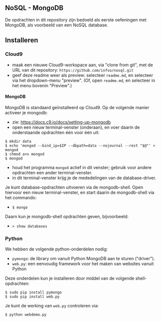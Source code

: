 ## NoSQL - MongoDB

De opdrachten in dit repository zijn bedoeld als eerste oefeningen met MongoDB, als voorbeeld van een NoSQL database.

## Installeren

### Cloud9

* maak een nieuwe Cloud9-workspace aan, via "clone from git", met de URL van dit repository: `https://github.com/infvo/nosql.git`
* geef deze readme weer als preview: selecteer `readme.md`, en selecteer via het dropdown-menu "preview". (Of, open `readme.md`, en selecteer in het menu bovenin "Preview".)

#### MongoDB

MongoDB is standaard geïnstalleerd op Cloud9. Op de volgende manier activeer je mongodb:

* zie: https://docs.c9.io/docs/setting-up-mongodb
* open een nieuw terminal-venster (onderaan), en voer daarin de onderstaande opdrachten één voor één uit:

```shell
$ mkdir data
$ echo 'mongod --bind_ip=$IP --dbpath=data --nojournal --rest "$@"' > mongod
$ chmod a+x mongod
$ mongod
```

* houd het programma `mongod` actief in dit venster; gebruik voor andere opdrachten een ander terminal-venster.
* in dit terminal-venster krijg je de mededelingen van de database-driver.

Je kunt database-opdrachten uitvoeren via de mongodb-shell. Open hiervoor een nieuw terminal-venster, en start daarin de mongodb-shell via het commando: 

* `$ mongo`

Daarn kun je mongodb-shell opdrachten geven, bijvoorbeeld: 

* `> show databases`

### Python

We hebben de volgende python-onderdelen nodig:

* `pymongo`: de library om vanuit Python MongoDB aan te sturen ("driver").
* `web.py`: een eenvoudig framework voor het maken van websites vanuit Python

Deze onderdelen kun je installeren door middel van de volgende shell-opdrachten:

```shell
$ sudo pip install pymongo
$ sudo pip install web.py
```

Je kunt de werking van `web.py` controleren via:

```
$ python webdemo.py
```
